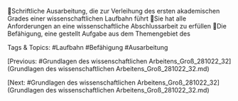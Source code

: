 Schriftliche Ausarbeitung, die zur Verleihung des ersten akademischen 
Grades einer wissenschaftlichen Laufbahn führt
Sie hat alle Anforderungen an eine wissenschaftliche Abschlussarbeit zu 
erfüllen
Die Befähigung, eine gestellt Aufgabe aus dem Themengebiet des 

   Tags & Topics:
   #Laufbahn
   #Befähigung
   #Ausarbeitung

[Previous: #Grundlagen des wissenschaftlichen Arbeitens_Groß_281022_32](Grundlagen des wissenschaftlichen Arbeitens_Groß_281022_32.md)

[Next: #Grundlagen des wissenschaftlichen Arbeitens_Groß_281022_32](Grundlagen des wissenschaftlichen Arbeitens_Groß_281022_32.md)